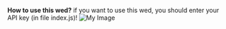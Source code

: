 
 **How to use this wed?**
if you want to use this wed, you should enter your API key (in file index.js)!
![My Image](https://github.com/phanvanthuan06052004/Weather-Wed-API/tree/main/public/images/solution.jpg)
